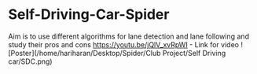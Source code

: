 # Self-Driving-Car-Spider
Aim is to use different algorithms for lane detection and lane following and study their pros and cons
https://youtu.be/jQlV_xvRpWI - Link for video
![Poster](/home/hariharan/Desktop/Spider/Club Project/Self Driving  car/SDC.png)
